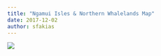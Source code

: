 ```yaml
---
title: "Ngamui Isles & Northern Whalelands Map"
date: 2017-12-02
author: sfakias
---
```


[![](https://4.bp.blogspot.com/-5SN0zWjQbeM/WiLwViR5Q0I/AAAAAAAAAQE/1JCn7U-tcG8gNU_kQidqqakqBNgRuFJ7gCLcBGAs/s320/Whalelands%2BMap.jpg)](https://4.bp.blogspot.com/-5SN0zWjQbeM/WiLwViR5Q0I/AAAAAAAAAQE/1JCn7U-tcG8gNU_kQidqqakqBNgRuFJ7gCLcBGAs/s1600/Whalelands%2BMap.jpg)



